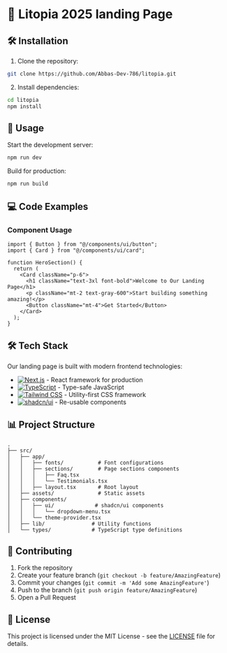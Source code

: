 # 🚀 Litopia 2025 landing Page

## 🛠️ Installation

1. Clone the repository:

```bash
git clone https://github.com/Abbas-Dev-786/litopia.git
```

2. Install dependencies:

```bash
cd litopia
npm install
```

## 🚀 Usage

Start the development server:

```bash
npm run dev
```

Build for production:

```bash
npm run build
```

## 💻 Code Examples

### Component Usage

```tsx
import { Button } from "@/components/ui/button";
import { Card } from "@/components/ui/card";

function HeroSection() {
  return (
    <Card className="p-6">
      <h1 className="text-3xl font-bold">Welcome to Our Landing Page</h1>
      <p className="mt-2 text-gray-600">Start building something amazing!</p>
      <Button className="mt-4">Get Started</Button>
    </Card>
  );
}
```

## 🛠️ Tech Stack

Our landing page is built with modern frontend technologies:

- [![Next.js](https://img.shields.io/badge/Next.js-black?style=for-the-badge&logo=next.js&logoColor=white)](https://nextjs.org/) - React framework for production
- [![TypeScript](https://img.shields.io/badge/TypeScript-007ACC?style=for-the-badge&logo=typescript&logoColor=white)](https://www.typescriptlang.org/) - Type-safe JavaScript
- [![Tailwind CSS](https://img.shields.io/badge/Tailwind_CSS-38B2AC?style=for-the-badge&logo=tailwind-css&logoColor=white)](https://tailwindcss.com/) - Utility-first CSS framework
- [![shadcn/ui](https://img.shields.io/badge/shadcn/ui-000000?style=for-the-badge&logo=react&logoColor=white)](https://ui.shadcn.com/) - Re-usable components

## 📊 Project Structure

```
.
├── src/
│   ├── app/
│   │   ├── fonts/           # Font configurations
│   │   ├── sections/        # Page sections components
│   │   │   ├── Faq.tsx
│   │   │   └── Testimonials.tsx
│   │   ├── layout.tsx       # Root layout
│   ├── assets/              # Static assets
│   ├── components/
│   │   ├── ui/             # shadcn/ui components
│   │   │   └── dropdown-menu.tsx
│   │   └── theme-provider.tsx
│   ├── lib/               # Utility functions
│   └── types/             # TypeScript type definitions
```

## 🤝 Contributing

1. Fork the repository
2. Create your feature branch (`git checkout -b feature/AmazingFeature`)
3. Commit your changes (`git commit -m 'Add some AmazingFeature'`)
4. Push to the branch (`git push origin feature/AmazingFeature`)
5. Open a Pull Request

## 📝 License

This project is licensed under the MIT License - see the [LICENSE](LICENSE) file for details.
